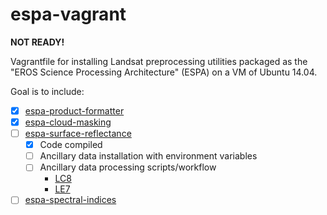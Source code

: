 # espa-vagrant

**NOT READY!**

Vagrantfile for installing Landsat preprocessing utilities packaged as the "EROS Science Processing Architecture" (ESPA) on a VM of Ubuntu 14.04.

Goal is to include:

+ [x] [espa-product-formatter](https://github.com/USGS-EROS/espa-product-formatter)
+ [x] [espa-cloud-masking](https://github.com/USGS-EROS/espa-cloud-masking)
+ [ ] [espa-surface-reflectance](https://github.com/USGS-EROS/espa-surface-reflectance)
    * [x] Code compiled
    * [ ] Ancillary data installation with environment variables
    * [ ] Ancillary data processing scripts/workflow
        * [LC8](https://github.com/USGS-EROS/espa-surface-reflectance/blob/master/not-validated-prototype-l8_sr/README.md#l8sr-version-040-release-notes)
        * [LE7](https://github.com/USGS-EROS/espa-surface-reflectance/tree/master/ledaps#ledaps-version-240-release-notes)
+ [ ] [espa-spectral-indices](https://github.com/USGS-EROS/espa-spectral-indices)
